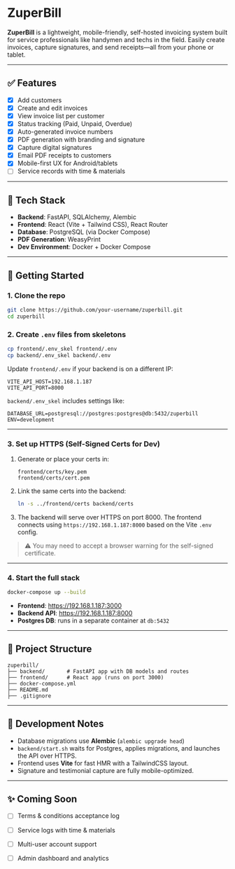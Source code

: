 # ZuperBill

**ZuperBill** is a lightweight, mobile-friendly, self-hosted invoicing system built for service professionals like handymen and techs in the field. Easily create invoices, capture signatures, and send receipts—all from your phone or tablet.

---

## ✅ Features
- [x] Add customers
- [x] Create and edit invoices
- [x] View invoice list per customer
- [x] Status tracking (Paid, Unpaid, Overdue)
- [x] Auto-generated invoice numbers
- [x] PDF generation with branding and signature
- [x] Capture digital signatures
- [x] Email PDF receipts to customers
- [x] Mobile-first UX for Android/tablets
- [ ] Service records with time & materials

---

## 🔧 Tech Stack
- **Backend**: FastAPI, SQLAlchemy, Alembic  
- **Frontend**: React (Vite + Tailwind CSS), React Router  
- **Database**: PostgreSQL (via Docker Compose)  
- **PDF Generation**: WeasyPrint  
- **Dev Environment**: Docker + Docker Compose

---

## 🚀 Getting Started

### 1. Clone the repo

```bash
git clone https://github.com/your-username/zuperbill.git
cd zuperbill
```

### 2. Create `.env` files from skeletons

```bash
cp frontend/.env_skel frontend/.env
cp backend/.env_skel backend/.env
```

Update `frontend/.env` if your backend is on a different IP:

```env
VITE_API_HOST=192.168.1.187
VITE_API_PORT=8000
```

`backend/.env_skel` includes settings like:

```env
DATABASE_URL=postgresql://postgres:postgres@db:5432/zuperbill
ENV=development
```

---

### 3. Set up HTTPS (Self-Signed Certs for Dev)

1. Generate or place your certs in:

   ```
   frontend/certs/key.pem
   frontend/certs/cert.pem
   ```

2. Link the same certs into the backend:

   ```bash
   ln -s ../frontend/certs backend/certs
   ```

3. The backend will serve over HTTPS on port 8000. The frontend connects using `https://192.168.1.187:8000` based on the Vite `.env` config.

> ⚠️ You may need to accept a browser warning for the self-signed certificate.

---

### 4. Start the full stack

```bash
docker-compose up --build
```

- **Frontend**: https://192.168.1.187:3000  
- **Backend API**: https://192.168.1.187:8000  
- **Postgres DB**: runs in a separate container at `db:5432`

---

## 📂 Project Structure

```
zuperbill/
├── backend/       # FastAPI app with DB models and routes
├── frontend/      # React app (runs on port 3000)
├── docker-compose.yml
├── README.md
├── .gitignore
```

---

## 🧪 Development Notes

- Database migrations use **Alembic** (`alembic upgrade head`)  
- `backend/start.sh` waits for Postgres, applies migrations, and launches the API over HTTPS.  
- Frontend uses **Vite** for fast HMR with a TailwindCSS layout.  
- Signature and testimonial capture are fully mobile-optimized.

---

## ✨ Coming Soon

- [ ] Terms & conditions acceptance log
- [ ] Service logs with time & materials
- [ ] Multi-user account support
- [ ] Admin dashboard and analytics

